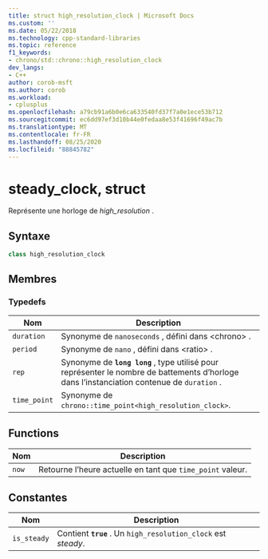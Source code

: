 ```yaml
---
title: struct high_resolution_clock | Microsoft Docs
ms.custom: ''
ms.date: 05/22/2018
ms.technology: cpp-standard-libraries
ms.topic: reference
f1_keywords:
- chrono/std::chrono::high_resolution_clock
dev_langs:
- C++
author: corob-msft
ms.author: corob
ms.workload:
- cplusplus
ms.openlocfilehash: a79cb91a6b0e6ca633540fd37f7a0e1ece53b712
ms.sourcegitcommit: ec6dd97ef3d10b44e0fedaa8e53f41696f49ac7b
ms.translationtype: MT
ms.contentlocale: fr-FR
ms.lasthandoff: 08/25/2020
ms.locfileid: "88845782"
---
```

# <a name="steady_clock-struct"></a>steady_clock, struct

Représente une horloge de *high_resolution* .

## <a name="syntax"></a>Syntaxe

```cpp
class high_resolution_clock
```

## <a name="members"></a>Membres

### <a name="typedefs"></a>Typedefs

|Nom|Description|
|----------|-----------------|
|`duration`|Synonyme de `nanoseconds` , défini dans \<chrono> .|
|`period`|Synonyme de `nano` , défini dans \<ratio> .|
|`rep`|Synonyme de **`long long`** , type utilisé pour représenter le nombre de battements d’horloge dans l’instanciation contenue de `duration` .|
|`time_point`|Synonyme de `chrono::time_point<high_resolution_clock>`.|

## <a name="functions"></a>Functions

|Nom|Description|
|-|-|
|`now`|Retourne l’heure actuelle en tant que `time_point` valeur.|

## <a name="constants"></a>Constantes

|Nom|Description|
|----------|-----------------|
|`is_steady`|Contient **`true`** . Un `high_resolution_clock` est *steady*.|

